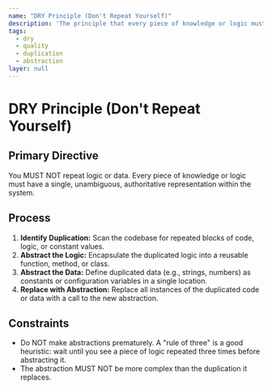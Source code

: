 ```yaml
---
name: "DRY Principle (Don't Repeat Yourself)"
description: 'The principle that every piece of knowledge or logic must have a single, unambiguous, authoritative representation within a system.'
tags:
  - dry
  - quality
  - duplication
  - abstraction
layer: null
---
```


# DRY Principle (Don't Repeat Yourself)

## Primary Directive

You MUST NOT repeat logic or data. Every piece of knowledge or logic must have a single, unambiguous, authoritative representation within the system.

## Process

1.  **Identify Duplication:** Scan the codebase for repeated blocks of code, logic, or constant values.
2.  **Abstract the Logic:** Encapsulate the duplicated logic into a reusable function, method, or class.
3.  **Abstract the Data:** Define duplicated data (e.g., strings, numbers) as constants or configuration variables in a single location.
4.  **Replace with Abstraction:** Replace all instances of the duplicated code or data with a call to the new abstraction.

## Constraints

- Do NOT make abstractions prematurely. A "rule of three" is a good heuristic: wait until you see a piece of logic repeated three times before abstracting it.
- The abstraction MUST NOT be more complex than the duplication it replaces.
